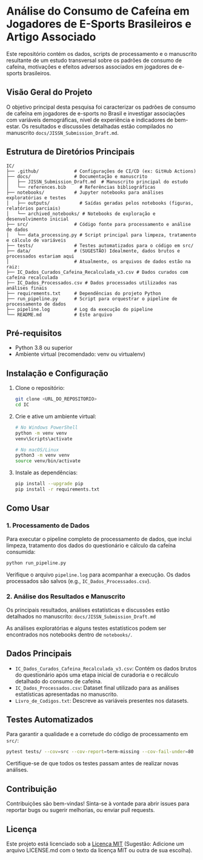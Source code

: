 # Análise do Consumo de Cafeína em Jogadores de E-Sports Brasileiros e Artigo Associado

Este repositório contém os dados, scripts de processamento e o manuscrito resultante de um estudo transversal sobre os padrões de consumo de cafeína, motivações e efeitos adversos associados em jogadores de e-sports brasileiros.

## Visão Geral do Projeto

O objetivo principal desta pesquisa foi caracterizar os padrões de consumo de cafeína em jogadores de e-sports no Brasil e investigar associações com variáveis demográficas, nível de experiência e indicadores de bem-estar. Os resultados e discussões detalhadas estão compilados no manuscrito `docs/JISSN_Submission_Draft.md`.

## Estrutura de Diretórios Principais

```
IC/
├── .github/             # Configurações de CI/CD (ex: GitHub Actions)
├── docs/                # Documentação e manuscrito
│   ├── JISSN_Submission_Draft.md  # Manuscrito principal do estudo
│   └── references.bib     # Referências bibliográficas
├── notebooks/           # Jupyter notebooks para análises exploratórias e testes
│   ├── outputs/           # Saídas geradas pelos notebooks (figuras, relatórios parciais)
│   └── archived_notebooks/ # Notebooks de exploração e desenvolvimento inicial
├── src/                 # Código fonte para processamento e análise de dados
│   └── data_processing.py # Script principal para limpeza, tratamento e cálculo de variáveis
├── tests/               # Testes automatizados para o código em src/
├── data/                # (SUGESTÃO) Idealmente, dados brutos e processados estariam aqui
│                        # Atualmente, os arquivos de dados estão na raiz:
├── IC_Dados_Curados_Cafeina_Recalculada_v3.csv # Dados curados com cafeína recalculada
├── IC_Dados_Processados.csv # Dados processados utilizados nas análises finais
├── requirements.txt     # Dependências do projeto Python
├── run_pipeline.py      # Script para orquestrar o pipeline de processamento de dados
├── pipeline.log         # Log da execução do pipeline
└── README.md            # Este arquivo
```

## Pré-requisitos

- Python 3.8 ou superior
- Ambiente virtual (recomendado: venv ou virtualenv)

## Instalação e Configuração

1.  Clone o repositório:
    ```bash
    git clone <URL_DO_REPOSITORIO>
    cd IC
    ```

2.  Crie e ative um ambiente virtual:
    ```bash
    # No Windows PowerShell
    python -m venv venv
    venv\Scripts\activate

    # No macOS/Linux
    python3 -m venv venv
    source venv/bin/activate
    ```

3.  Instale as dependências:
    ```bash
    pip install --upgrade pip
    pip install -r requirements.txt
    ```

## Como Usar

### 1. Processamento de Dados
Para executar o pipeline completo de processamento de dados, que inclui limpeza, tratamento dos dados do questionário e cálculo da cafeína consumida:
```bash
python run_pipeline.py
```
Verifique o arquivo `pipeline.log` para acompanhar a execução. Os dados processados são salvos (e.g., `IC_Dados_Processados.csv`).

### 2. Análise dos Resultados e Manuscrito
Os principais resultados, análises estatísticas e discussões estão detalhados no manuscrito:
`docs/JISSN_Submission_Draft.md`

As análises exploratórias e alguns testes estatísticos podem ser encontrados nos notebooks dentro de `notebooks/`.

## Dados Principais

-   `IC_Dados_Curados_Cafeina_Recalculada_v3.csv`: Contém os dados brutos do questionário após uma etapa inicial de curadoria e o recálculo detalhado do consumo de cafeína.
-   `IC_Dados_Processados.csv`: Dataset final utilizado para as análises estatísticas apresentadas no manuscrito.
-   `Livro_de_Codigos.txt`: Descreve as variáveis presentes nos datasets.

## Testes Automatizados

Para garantir a qualidade e a corretude do código de processamento em `src/`:
```bash
pytest tests/ --cov=src --cov-report=term-missing --cov-fail-under=80
```
Certifique-se de que todos os testes passam antes de realizar novas análises.

## Contribuição

Contribuições são bem-vindas! Sinta-se à vontade para abrir issues para reportar bugs ou sugerir melhorias, ou enviar pull requests.

## Licença

Este projeto está licenciado sob a [Licença MIT](LICENSE.md) (Sugestão: Adicione um arquivo LICENSE.md com o texto da licença MIT ou outra de sua escolha).
